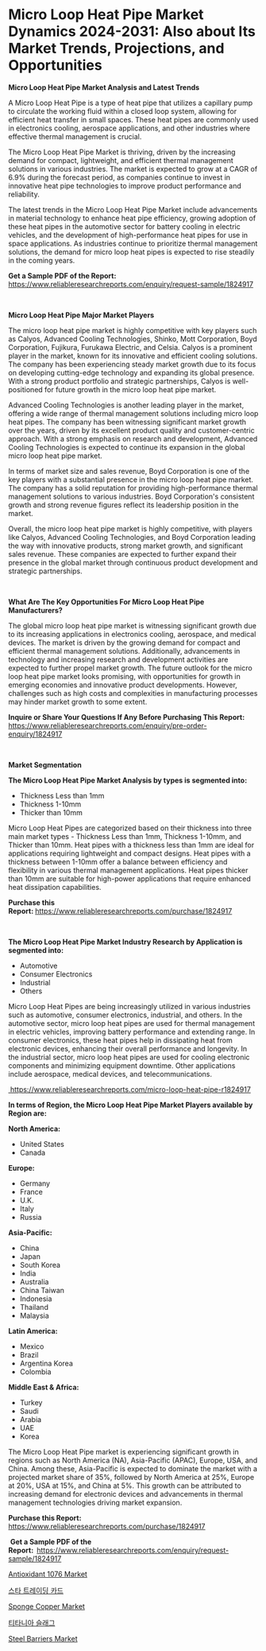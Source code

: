 <p><h1>Micro Loop Heat Pipe Market Dynamics 2024-2031: Also about Its Market Trends, Projections, and Opportunities</h1></p><p><strong>Micro Loop Heat Pipe Market Analysis and Latest Trends</strong></p>
<p><p>A Micro Loop Heat Pipe is a type of heat pipe that utilizes a capillary pump to circulate the working fluid within a closed loop system, allowing for efficient heat transfer in small spaces. These heat pipes are commonly used in electronics cooling, aerospace applications, and other industries where effective thermal management is crucial.</p><p>The Micro Loop Heat Pipe Market is thriving, driven by the increasing demand for compact, lightweight, and efficient thermal management solutions in various industries. The market is expected to grow at a CAGR of 6.9% during the forecast period, as companies continue to invest in innovative heat pipe technologies to improve product performance and reliability.</p><p>The latest trends in the Micro Loop Heat Pipe Market include advancements in material technology to enhance heat pipe efficiency, growing adoption of these heat pipes in the automotive sector for battery cooling in electric vehicles, and the development of high-performance heat pipes for use in space applications. As industries continue to prioritize thermal management solutions, the demand for micro loop heat pipes is expected to rise steadily in the coming years.</p></p>
<p><strong>Get a Sample PDF of the Report:&nbsp;</strong> <a href="https://www.reliableresearchreports.com/enquiry/request-sample/1824917">https://www.reliableresearchreports.com/enquiry/request-sample/1824917</a></p>
<p>&nbsp;</p>
<p><strong>Micro Loop Heat Pipe Major Market Players</strong></p>
<p><p>The micro loop heat pipe market is highly competitive with key players such as Calyos, Advanced Cooling Technologies, Shinko, Mott Corporation, Boyd Corporation, Fujikura, Furukawa Electric, and Celsia. Calyos is a prominent player in the market, known for its innovative and efficient cooling solutions. The company has been experiencing steady market growth due to its focus on developing cutting-edge technology and expanding its global presence. With a strong product portfolio and strategic partnerships, Calyos is well-positioned for future growth in the micro loop heat pipe market.</p><p>Advanced Cooling Technologies is another leading player in the market, offering a wide range of thermal management solutions including micro loop heat pipes. The company has been witnessing significant market growth over the years, driven by its excellent product quality and customer-centric approach. With a strong emphasis on research and development, Advanced Cooling Technologies is expected to continue its expansion in the global micro loop heat pipe market.</p><p>In terms of market size and sales revenue, Boyd Corporation is one of the key players with a substantial presence in the micro loop heat pipe market. The company has a solid reputation for providing high-performance thermal management solutions to various industries. Boyd Corporation's consistent growth and strong revenue figures reflect its leadership position in the market.</p><p>Overall, the micro loop heat pipe market is highly competitive, with players like Calyos, Advanced Cooling Technologies, and Boyd Corporation leading the way with innovative products, strong market growth, and significant sales revenue. These companies are expected to further expand their presence in the global market through continuous product development and strategic partnerships.</p></p>
<p>&nbsp;</p>
<p><strong>What Are The Key Opportunities For Micro Loop Heat Pipe Manufacturers?</strong></p>
<p><p>The global micro loop heat pipe market is witnessing significant growth due to its increasing applications in electronics cooling, aerospace, and medical devices. The market is driven by the growing demand for compact and efficient thermal management solutions. Additionally, advancements in technology and increasing research and development activities are expected to further propel market growth. The future outlook for the micro loop heat pipe market looks promising, with opportunities for growth in emerging economies and innovative product developments. However, challenges such as high costs and complexities in manufacturing processes may hinder market growth to some extent.</p></p>
<p><strong>Inquire or Share Your Questions If Any Before Purchasing This Report:</strong> <a href="https://www.reliableresearchreports.com/enquiry/pre-order-enquiry/1824917">https://www.reliableresearchreports.com/enquiry/pre-order-enquiry/1824917</a></p>
<p>&nbsp;</p>
<p><strong>Market Segmentation</strong></p>
<p><strong>The Micro Loop Heat Pipe Market Analysis by types is segmented into:</strong></p>
<p><ul><li>Thickness Less than 1mm</li><li>Thickness 1-10mm</li><li>Thicker than 10mm</li></ul></p>
<p><p>Micro Loop Heat Pipes are categorized based on their thickness into three main market types - Thickness Less than 1mm, Thickness 1-10mm, and Thicker than 10mm. Heat pipes with a thickness less than 1mm are ideal for applications requiring lightweight and compact designs. Heat pipes with a thickness between 1-10mm offer a balance between efficiency and flexibility in various thermal management applications. Heat pipes thicker than 10mm are suitable for high-power applications that require enhanced heat dissipation capabilities.</p></p>
<p><strong>Purchase this Report:&nbsp;</strong><a href="https://www.reliableresearchreports.com/purchase/1824917">https://www.reliableresearchreports.com/purchase/1824917</a></p>
<p>&nbsp;</p>
<p><strong>The Micro Loop Heat Pipe Market Industry Research by Application is segmented into:</strong></p>
<p><ul><li>Automotive</li><li>Consumer Electronics</li><li>Industrial</li><li>Others</li></ul></p>
<p><p>Micro Loop Heat Pipes are being increasingly utilized in various industries such as automotive, consumer electronics, industrial, and others. In the automotive sector, micro loop heat pipes are used for thermal management in electric vehicles, improving battery performance and extending range. In consumer electronics, these heat pipes help in dissipating heat from electronic devices, enhancing their overall performance and longevity. In the industrial sector, micro loop heat pipes are used for cooling electronic components and minimizing equipment downtime. Other applications include aerospace, medical devices, and telecommunications.</p></p>
<p><a href="https://www.reliableresearchreports.com/micro-loop-heat-pipe-r1824917">&nbsp;https://www.reliableresearchreports.com/micro-loop-heat-pipe-r1824917</a></p>
<p><strong>In terms of Region, the Micro Loop Heat Pipe Market Players available by Region are:</strong></p>
<p>
    <p> <strong> North America: </strong>
        <ul>
            <li>United States</li>
            <li>Canada</li>
        </ul>
        </p> 
    <p> <strong> Europe: </strong>
        <ul>
            <li>Germany</li>
            <li>France</li>
            <li>U.K.</li>
            <li>Italy</li>
            <li>Russia</li>
        </ul>
        </p> 
    <p> <strong> Asia-Pacific: </strong>
        <ul>
            <li>China</li>
            <li>Japan</li>
            <li>South Korea</li>
            <li>India</li>
            <li>Australia</li>
            <li>China Taiwan</li>
            <li>Indonesia</li>
            <li>Thailand</li>
            <li>Malaysia</li>
        </ul>
        </p> 
    <p> <strong> Latin America: </strong>
        <ul>
            <li>Mexico</li>
            <li>Brazil</li>
            <li>Argentina Korea</li>
            <li>Colombia</li>
        </ul>
        </p> 
    <p> <strong> Middle East & Africa: </strong>
        <ul>
            <li>Turkey</li>
            <li>Saudi</li>
            <li>Arabia</li>
            <li>UAE</li>
            <li>Korea</li>
        </ul>
    </p>
    </p>
<p><p>The Micro Loop Heat Pipe market is experiencing significant growth in regions such as North America (NA), Asia-Pacific (APAC), Europe, USA, and China. Among these, Asia-Pacific is expected to dominate the market with a projected market share of 35%, followed by North America at 25%, Europe at 20%, USA at 15%, and China at 5%. This growth can be attributed to increasing demand for electronic devices and advancements in thermal management technologies driving market expansion.</p></p>
<p><strong>Purchase this Report: </strong><a href="https://www.reliableresearchreports.com/purchase/1824917">https://www.reliableresearchreports.com/purchase/1824917</a></p>
<p>&nbsp;<strong>Get a Sample PDF of the Report:&nbsp;&nbsp;</strong><a href="https://www.reliableresearchreports.com/enquiry/request-sample/1824917">https://www.reliableresearchreports.com/enquiry/request-sample/1824917</a></p>
<p><strong></strong></p>
<p><p><a href="https://www.linkedin.com/pulse/antioxidant-1076-market-offer-valuable-insights-size-share-trends-reidf?trackingId=evTGcu36llOiDLeWwCkPWg%3D%3D">Antioxidant 1076 Market</a></p><p><a href="https://github.com/darrellockm3ytan895656/Market-Research-Report-List-1/blob/main/379042628261.md">스타 트레이딩 카드</a></p><p><a href="https://issuu.com/reportprime-2/docs/sponge-copper-market-size-2030.pptx">Sponge Copper Market</a></p><p><a href="https://medium.com/@fredajerde/%ED%8B%B0%ED%83%80%EB%8B%88%EC%95%84-%EC%8A%AC%EB%9E%98%EA%B7%B8-%EC%8B%9C%EC%9E%A5-%EC%8B%9C%EC%9E%A5-cagr-%EC%8B%9C%EC%9E%A5-%EB%8F%99%ED%96%A5-%EB%B0%8F-%EC%84%B1%EC%9E%A5-%EC%A0%84%EB%9E%B5%EC%97%90-%EB%8C%80%ED%95%9C-%ED%86%B5%EC%B0%B0%EB%A0%A5-83218bff57fa">티타니아 슬래그</a></p><p><a href="https://www.linkedin.com/pulse/steel-barriers-market-research-report-reveals-latest-trends-opportunities-wpxxc?trackingId=UiDzhC%2BT10lCPKUOLq691A%3D%3D">Steel Barriers Market</a></p></p>